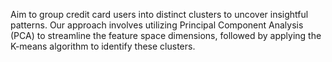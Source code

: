 Aim to group credit card users into distinct clusters to uncover insightful patterns. Our approach involves utilizing Principal Component Analysis (PCA) to streamline the feature space dimensions, followed by applying the K-means algorithm to identify these clusters.

